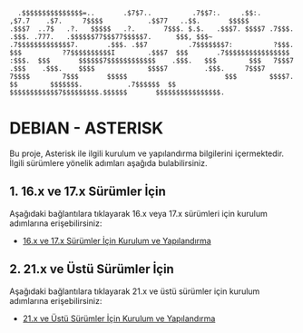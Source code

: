 ` 
               .$$$$$$$$$$$$$$$=..      
            .$7$7..          .7$$7:.    
          .$$:.                 ,$7.7   
        .$7.     7$$$$           .$$77  
     ..$$.       $$$$$            .$$$7 
    ..7$   .?.   $$$$$   .?.       7$$$.
   $.$.   .$$$7. $$$$7 .7$$$.      .$$$.
 .777.   .$$$$$$77$$$77$$$$$7.      $$$,
 $$$~      .7$$$$$$$$$$$$$7.       .$$$.
.$$7          .7$$$$$$$7:          ?$$$.
$$$          ?7$$$$$$$$$$I        .$$$7 
$$$       .7$$$$$$$$$$$$$$$$      :$$$. 
$$$       $$$$$$7$$$$$$$$$$$$    .$$$.  
$$$        $$$   7$$$7  .$$$    .$$$.   
$$$$             $$$$7         .$$$.    
7$$$7            7$$$$        7$$$      
 $$$$$                        $$$       
  $$$$7.                       $$       
   $$$$$$$.           .7$$$$$$  $$      
     $$$$$$$$$$$$7$$$$$$$$$.$$$$$$      
       $$$$$$$$$$$$$$$$.`


# DEBIAN - ASTERISK

Bu proje, Asterisk ile ilgili kurulum ve yapılandırma bilgilerini içermektedir. İlgili sürümlere yönelik adımları aşağıda bulabilirsiniz.

## 1. 16.x ve 17.x Sürümler İçin

Aşağıdaki bağlantılara tıklayarak 16.x veya 17.x sürümleri için kurulum adımlarına erişebilirsiniz:

- [16.x ve 17.x Sürümler İçin Kurulum ve Yapılandırma](17.x/README.md)

## 2. 21.x ve Üstü Sürümler İçin

Aşağıdaki bağlantılara tıklayarak 21.x ve üstü sürümler için kurulum adımlarına erişebilirsiniz:

- [21.x ve Üstü Sürümler İçin Kurulum ve Yapılandırma](21.x/README.md)
